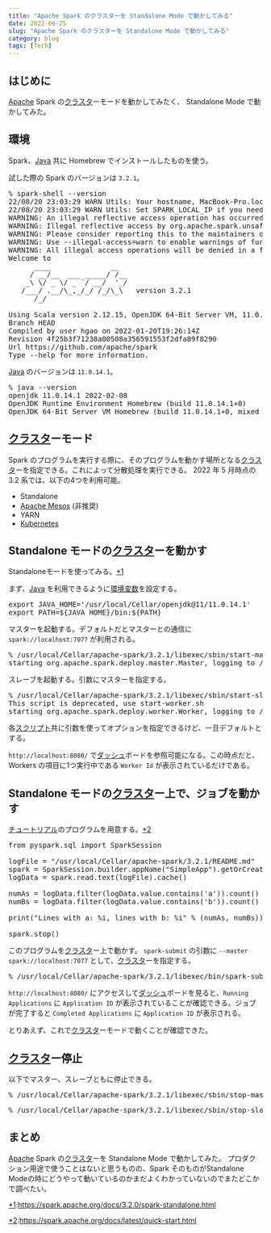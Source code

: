```yaml
---
title: "Apache Spark のクラスターを Standalone Mode で動かしてみる"
date: 2022-06-25
slug: "Apache Spark のクラスターを Standalone Mode で動かしてみる"
category: blog
tags: [Tech]
---
```

<h2 id="はじめに">はじめに</h2>

<p><a class="keyword" href="http://d.hatena.ne.jp/keyword/Apache">Apache</a> Spark の<a class="keyword" href="http://d.hatena.ne.jp/keyword/%A5%AF%A5%E9%A5%B9%A5%BF">クラスタ</a>ーモードを動かしてみたく、 Standalone Mode で動かしてみた。</p>

<h2 id="環境">環境</h2>

<p>Spark、<a class="keyword" href="http://d.hatena.ne.jp/keyword/Java">Java</a> 共に Homebrew  でインストールしたものを使う。</p>

<p>試した際の Spark のバージョンは <code>3.2.1</code>。</p>

<pre class="code" data-lang="" data-unlink>% spark-shell --version
22/08/20 23:03:29 WARN Utils: Your hostname, MacBook-Pro.local resolves to a loopback address: 127.0.0.1; using 192.168.0.110 instead (on interface en0)
22/08/20 23:03:29 WARN Utils: Set SPARK_LOCAL_IP if you need to bind to another address
WARNING: An illegal reflective access operation has occurred
WARNING: Illegal reflective access by org.apache.spark.unsafe.Platform (file:/usr/local/Cellar/apache-spark/3.2.1/libexec/jars/spark-unsafe_2.12-3.2.1.jar) to constructor java.nio.DirectByteBuffer(long,int)
WARNING: Please consider reporting this to the maintainers of org.apache.spark.unsafe.Platform
WARNING: Use --illegal-access=warn to enable warnings of further illegal reflective access operations
WARNING: All illegal access operations will be denied in a future release
Welcome to
      ____              __
     / __/__  ___ _____/ /__
    _\ \/ _ \/ _ `/ __/  &#39;_/
   /___/ .__/\_,_/_/ /_/\_\   version 3.2.1
      /_/

Using Scala version 2.12.15, OpenJDK 64-Bit Server VM, 11.0.14.1
Branch HEAD
Compiled by user hgao on 2022-01-20T19:26:14Z
Revision 4f25b3f71238a00508a356591553f2dfa89f8290
Url https://github.com/apache/spark
Type --help for more information.</pre>


<p><a class="keyword" href="http://d.hatena.ne.jp/keyword/Java">Java</a> のバージョンは <code>11.0.14.1</code>。</p>

<pre class="code" data-lang="" data-unlink>% java --version
openjdk 11.0.14.1 2022-02-08
OpenJDK Runtime Environment Homebrew (build 11.0.14.1+0)
OpenJDK 64-Bit Server VM Homebrew (build 11.0.14.1+0, mixed mode)</pre>


<h2 id="クラスターモード"><a class="keyword" href="http://d.hatena.ne.jp/keyword/%A5%AF%A5%E9%A5%B9%A5%BF">クラスタ</a>ーモード</h2>

<p>Spark のプログラムを実行する際に、そのプログラムを動かす場所となる<a class="keyword" href="http://d.hatena.ne.jp/keyword/%A5%AF%A5%E9%A5%B9%A5%BF">クラスタ</a>ーを指定できる。これによって分散処理を実行できる。
2022 年 5 月時点の 3.2 系では、以下の4つを利用可能。</p>

<ul>
<li>Standalone</li>
<li><a class="keyword" href="http://d.hatena.ne.jp/keyword/Apache%20Mesos">Apache Mesos</a> (非推奨)</li>
<li>YARN</li>
<li><a class="keyword" href="http://d.hatena.ne.jp/keyword/Kubernetes">Kubernetes</a></li>
</ul>


<h2 id="Standalone-モードのクラスターを動かす">Standalone モードの<a class="keyword" href="http://d.hatena.ne.jp/keyword/%A5%AF%A5%E9%A5%B9%A5%BF">クラスタ</a>ーを動かす</h2>

<p>Standaloneモードを使ってみる。<a href="#f-920942f9" name="fn-920942f9" title="https://spark.apache.org/docs/3.2.0/spark-standalone.html">*1</a></p>

<p>まず、<a class="keyword" href="http://d.hatena.ne.jp/keyword/Java">Java</a> を利用できるように<a class="keyword" href="http://d.hatena.ne.jp/keyword/%B4%C4%B6%AD%CA%D1%BF%F4">環境変数</a>を設定する。</p>

<pre class="code" data-lang="" data-unlink>export JAVA_HOME=&#39;/usr/local/Cellar/openjdk@11/11.0.14.1&#39;
export PATH=${JAVA_HOME}/bin:${PATH}</pre>


<p>マスターを起動する。デフォルトだとマスターとの通信に <code>spark://localhost:7077</code> が利用される。</p>

<pre class="code" data-lang="" data-unlink>% /usr/local/Cellar/apache-spark/3.2.1/libexec/sbin/start-master.sh
starting org.apache.spark.deploy.master.Master, logging to /usr/local/Cellar/apache-spark/3.2.1/libexec/logs/spark-xxxxxxxx-org.apache.spark.deploy.master.Master-1-xxxxxxxx.out</pre>


<p>スレーブを起動する。引数にマスターを指定する。</p>

<pre class="code" data-lang="" data-unlink>% /usr/local/Cellar/apache-spark/3.2.1/libexec/sbin/start-slave.sh spark://localhost:7077
This script is deprecated, use start-worker.sh
starting org.apache.spark.deploy.worker.Worker, logging to /usr/local/Cellar/apache-spark/3.2.1/libexec/logs/spark-xxxxxxxx-org.apache.spark.deploy.worker.Worker-1-xxxxxxxx.out</pre>


<p>各<a class="keyword" href="http://d.hatena.ne.jp/keyword/%A5%B9%A5%AF%A5%EA%A5%D7%A5%C8">スクリプト</a>共に引数を使ってオプションを指定できるけど、一旦デフォルトとする。</p>

<p><code>http://localhost:8080/</code> で<a class="keyword" href="http://d.hatena.ne.jp/keyword/%A5%C0%A5%C3%A5%B7%A5%E5">ダッシュ</a>ボードを参照可能になる。この時点だと、 Workers の項目に1つ実行中である <code>Worker Id</code> が表示されているだけである。</p>

<h2 id="Standalone-モードのクラスター上でジョブを動かす">Standalone モードの<a class="keyword" href="http://d.hatena.ne.jp/keyword/%A5%AF%A5%E9%A5%B9%A5%BF">クラスタ</a>ー上で、ジョブを動かす</h2>

<p><a class="keyword" href="http://d.hatena.ne.jp/keyword/%A5%C1%A5%E5%A1%BC%A5%C8%A5%EA%A5%A2%A5%EB">チュートリアル</a>のプログラムを用意する。<a href="#f-f479fc91" name="fn-f479fc91" title="https://spark.apache.org/docs/latest/quick-start.html">*2</a></p>

<pre class="code SimpleApp.py" data-lang="SimpleApp.py" data-unlink>from pyspark.sql import SparkSession

logFile = &#34;/usr/local/Cellar/apache-spark/3.2.1/README.md&#34;  # Should be some file on your system
spark = SparkSession.builder.appName(&#34;SimpleApp&#34;).getOrCreate()
logData = spark.read.text(logFile).cache()

numAs = logData.filter(logData.value.contains(&#39;a&#39;)).count()
numBs = logData.filter(logData.value.contains(&#39;b&#39;)).count()

print(&#34;Lines with a: %i, lines with b: %i&#34; % (numAs, numBs))

spark.stop()</pre>


<p>このプログラムを<a class="keyword" href="http://d.hatena.ne.jp/keyword/%A5%AF%A5%E9%A5%B9%A5%BF">クラスタ</a>ー上で動かす。 <code>spark-submit</code> の引数に <code>--master spark://localhost:7077</code> として、<a class="keyword" href="http://d.hatena.ne.jp/keyword/%A5%AF%A5%E9%A5%B9%A5%BF">クラスタ</a>ーを指定する。</p>

<pre class="code" data-lang="" data-unlink>% /usr/local/Cellar/apache-spark/3.2.1/libexec/bin/spark-submit --master spark://localhost:7077 SimpleApp.py</pre>


<p><code>http://localhost:8080/</code> にアクセスして<a class="keyword" href="http://d.hatena.ne.jp/keyword/%A5%C0%A5%C3%A5%B7%A5%E5">ダッシュ</a>ボードを見ると、<code>Running Applications</code> に <code>Application ID</code> が表示されていることが確認できる。ジョブが完了すると <code>Completed Applications</code> に <code>Application ID</code> が表示される。</p>

<p>とりあえず、これで<a class="keyword" href="http://d.hatena.ne.jp/keyword/%A5%AF%A5%E9%A5%B9%A5%BF">クラスタ</a>ーモードで動くことが確認できた。</p>

<h2 id="クラスター停止"><a class="keyword" href="http://d.hatena.ne.jp/keyword/%A5%AF%A5%E9%A5%B9%A5%BF">クラスタ</a>ー停止</h2>

<p>以下でマスター、スレーブともに停止できる。</p>

<pre class="code" data-lang="" data-unlink>% /usr/local/Cellar/apache-spark/3.2.1/libexec/sbin/stop-master.sh</pre>




<pre class="code" data-lang="" data-unlink>% /usr/local/Cellar/apache-spark/3.2.1/libexec/sbin/stop-slave.sh </pre>


<h2 id="まとめ">まとめ</h2>

<p><a class="keyword" href="http://d.hatena.ne.jp/keyword/Apache">Apache</a> Spark の<a class="keyword" href="http://d.hatena.ne.jp/keyword/%A5%AF%A5%E9%A5%B9%A5%BF">クラスタ</a>ーを Standalone Mode で動かしてみた。
プロダクション用途で使うことはないと思うものの、Spark そのものがStandalone Modeの時にどうやって動いているのかまだよくわかっていないのでまたどこかで調べたい。</p>
<div class="footnote">
<p class="footnote"><a href="#fn-920942f9" name="f-920942f9" class="footnote-number">*1</a><span class="footnote-delimiter">:</span><span class="footnote-text"><a href="https://spark.apache.org/docs/3.2.0/spark-standalone.html">https://spark.apache.org/docs/3.2.0/spark-standalone.html</a></span></p>
<p class="footnote"><a href="#fn-f479fc91" name="f-f479fc91" class="footnote-number">*2</a><span class="footnote-delimiter">:</span><span class="footnote-text"><a href="https://spark.apache.org/docs/latest/quick-start.html">https://spark.apache.org/docs/latest/quick-start.html</a></span></p>
</div>
